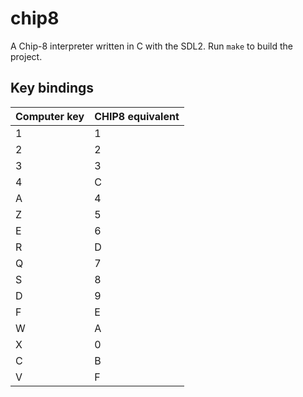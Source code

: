# chip8

A Chip-8 interpreter written in C with the SDL2. Run `make` to build the project.

## Key bindings
| Computer key     | CHIP8 equivalent |
| ---------------- | ---------------- |
| 1                | 1                |
| 2                | 2                |
| 3                | 3                |
| 4                | C                |
| A                | 4                |
| Z                | 5                |
| E                | 6                |
| R                | D                |
| Q                | 7                |
| S                | 8                |
| D                | 9                |
| F                | E                |
| W                | A                |
| X                | 0                |
| C                | B                |
| V                | F                |
